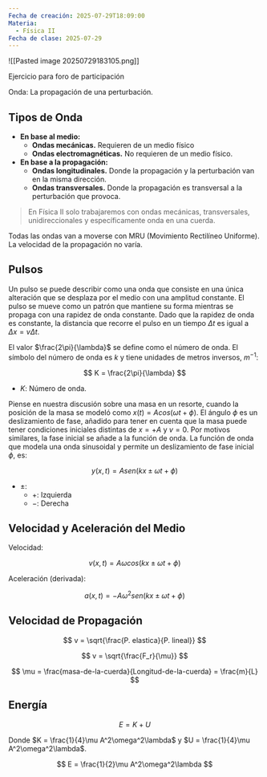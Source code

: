 ```yaml
---
Fecha de creación: 2025-07-29T18:09:00
Materia:
  - Física II
Fecha de clase: 2025-07-29
---
```


![[Pasted image 20250729183105.png]]

Ejercicio para foro de participación

Onda: La propagación de una perturbación.

## Tipos de Onda

- **En base al medio:**
  - **Ondas mecánicas.** Requieren de un medio físico
  - **Ondas electromagnéticas.** No requieren de un medio físico.
- **En base a la propagación:**
  - **Ondas longitudinales.** Donde la propagación y la perturbación van en la misma dirección.
  - **Ondas transversales.** Donde la propagación es transversal a la perturbación que provoca.

> En Física II solo trabajaremos con ondas mecánicas, transversales, unidireccionales y específicamente onda en una cuerda.

Todas las ondas van a moverse con MRU (Movimiento Rectilíneo Uniforme). La velocidad de la propagación no varía.

## Pulsos

Un pulso se puede describir como una onda que consiste en una única alteración que se desplaza por el medio con una amplitud constante. El pulso se mueve como un patrón que mantiene su forma mientras se propaga con una rapidez de onda constante. Dado que la rapidez de onda es constante, la distancia que recorre el pulso en un tiempo $Δt$ es igual a $Δx=vΔt$.

El valor $\frac{2\pi}{\lambda}$ se define como el número de onda. El símbolo del número de onda es $k$ y tiene unidades de metros inversos, $m^{−1}$:

$$
K = \frac{2\pi}{\lambda}
$$

- $K$: Número de onda.

Piense en nuestra discusión sobre una masa en un resorte, cuando la posición de la masa se modeló como $x(t)=Acos(\omega t+\phi)$. El ángulo $\phi$ es un deslizamiento de fase, añadido para tener en cuenta que la masa puede tener condiciones iniciales distintas de $x=+A$ y $v=0$. Por motivos similares, la fase inicial se añade a la función de onda. La función de onda que modela una onda sinusoidal y permite un deslizamiento de fase inicial $\phi$, es:

$$
y(x,t)=Asen(kx±\omega t+\phi)
$$

- $±$:
  - $+$: Izquierda
  - $-$: Derecha

## Velocidad y Aceleración del Medio

Velocidad:

$$
v(x,t) = A\omega cos(kx±\omega t + \phi)
$$

Aceleración (derivada):

$$
a(x,t) = -A\omega^2 sen(kx±\omega t + \phi)
$$

## Velocidad de Propagación

$$
v = \sqrt{\frac{P. elastica}{P. lineal}}
$$

$$
v = \sqrt{\frac{F_r}{\mu}}
$$

$$
\mu = \frac{masa-de-la-cuerda}{Longitud-de-la-cuerda} = \frac{m}{L}
$$

## Energía

$$
E = K + U
$$

Donde $K = \frac{1}{4}\mu A^2\omega^2\lambda$ y $U = \frac{1}{4}\mu A^2\omega^2\lambda$.

$$
E = \frac{1}{2}\mu A^2\omega^2\lambda
$$

